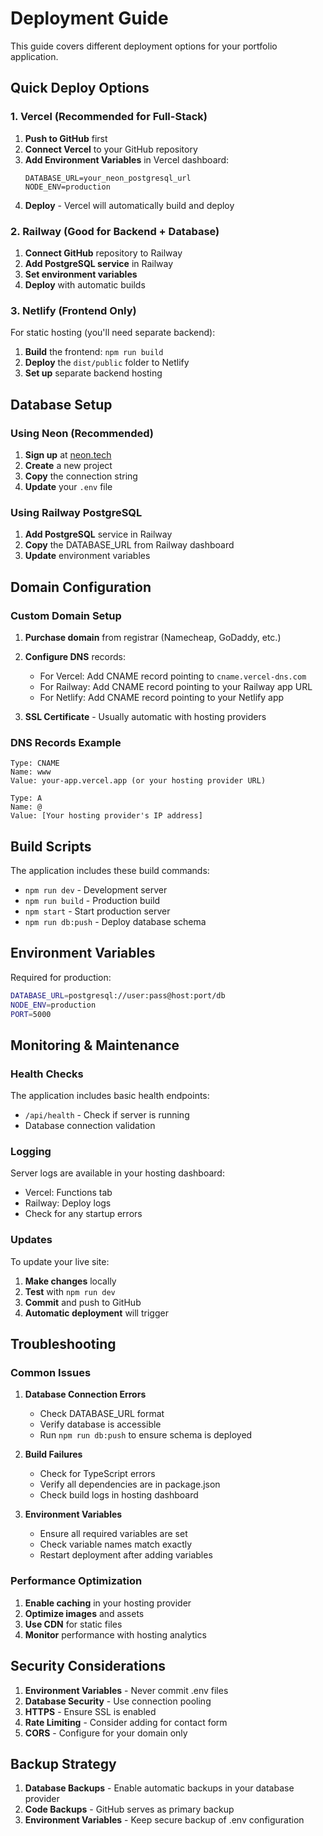 # Deployment Guide

This guide covers different deployment options for your portfolio application.

## Quick Deploy Options

### 1. Vercel (Recommended for Full-Stack)

1. **Push to GitHub** first
2. **Connect Vercel** to your GitHub repository
3. **Add Environment Variables** in Vercel dashboard:
   ```
   DATABASE_URL=your_neon_postgresql_url
   NODE_ENV=production
   ```
4. **Deploy** - Vercel will automatically build and deploy

### 2. Railway (Good for Backend + Database)

1. **Connect GitHub** repository to Railway
2. **Add PostgreSQL service** in Railway
3. **Set environment variables**
4. **Deploy** with automatic builds

### 3. Netlify (Frontend Only)

For static hosting (you'll need separate backend):
1. **Build** the frontend: `npm run build`
2. **Deploy** the `dist/public` folder to Netlify
3. **Set up** separate backend hosting

## Database Setup

### Using Neon (Recommended)

1. **Sign up** at [neon.tech](https://neon.tech)
2. **Create** a new project
3. **Copy** the connection string
4. **Update** your `.env` file

### Using Railway PostgreSQL

1. **Add PostgreSQL** service in Railway
2. **Copy** the DATABASE_URL from Railway dashboard
3. **Update** environment variables

## Domain Configuration

### Custom Domain Setup

1. **Purchase domain** from registrar (Namecheap, GoDaddy, etc.)
2. **Configure DNS** records:
   - For Vercel: Add CNAME record pointing to `cname.vercel-dns.com`
   - For Railway: Add CNAME record pointing to your Railway app URL
   - For Netlify: Add CNAME record pointing to your Netlify app

3. **SSL Certificate** - Usually automatic with hosting providers

### DNS Records Example

```
Type: CNAME
Name: www
Value: your-app.vercel.app (or your hosting provider URL)

Type: A
Name: @
Value: [Your hosting provider's IP address]
```

## Build Scripts

The application includes these build commands:

- `npm run dev` - Development server
- `npm run build` - Production build
- `npm start` - Start production server
- `npm run db:push` - Deploy database schema

## Environment Variables

Required for production:

```bash
DATABASE_URL=postgresql://user:pass@host:port/db
NODE_ENV=production
PORT=5000
```

## Monitoring & Maintenance

### Health Checks

The application includes basic health endpoints:
- `/api/health` - Check if server is running
- Database connection validation

### Logging

Server logs are available in your hosting dashboard:
- Vercel: Functions tab
- Railway: Deploy logs
- Check for any startup errors

### Updates

To update your live site:
1. **Make changes** locally
2. **Test** with `npm run dev`
3. **Commit** and push to GitHub
4. **Automatic deployment** will trigger

## Troubleshooting

### Common Issues

1. **Database Connection Errors**
   - Check DATABASE_URL format
   - Verify database is accessible
   - Run `npm run db:push` to ensure schema is deployed

2. **Build Failures**
   - Check for TypeScript errors
   - Verify all dependencies are in package.json
   - Check build logs in hosting dashboard

3. **Environment Variables**
   - Ensure all required variables are set
   - Check variable names match exactly
   - Restart deployment after adding variables

### Performance Optimization

1. **Enable caching** in your hosting provider
2. **Optimize images** and assets
3. **Use CDN** for static files
4. **Monitor** performance with hosting analytics

## Security Considerations

1. **Environment Variables** - Never commit .env files
2. **Database Security** - Use connection pooling
3. **HTTPS** - Ensure SSL is enabled
4. **Rate Limiting** - Consider adding for contact form
5. **CORS** - Configure for your domain only

## Backup Strategy

1. **Database Backups** - Enable automatic backups in your database provider
2. **Code Backups** - GitHub serves as primary backup
3. **Environment Variables** - Keep secure backup of .env configuration